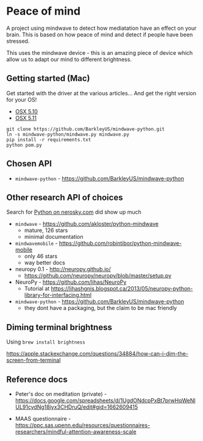 
# Peace of mind

A project using mindwave to detect how mediatation have an effect on your brain.  This is based on how peace of mind and detect if people have been stressed.

This uses the mindwave device - this is an amazing piece of
device which allow us to adapt our mind to different brightness.


## Getting started (Mac)

Get started with the driver at the various articles... And get the right version for your OS!

* [OSX 5.10](http://support.neurosky.com/kb/mindwave/cant-get-the-connection-with-mindwave-in-mac-os-x-1010)
* [OSX 5.11](http://support.neurosky.com/kb/mindwave/mindwave-cant-work-on-mac-osx-1011-or-higher)



```
git clone https://github.com/BarkleyUS/mindwave-python.git
ln -s mindwave-python/mindwave.py mindwave.py
pip install -r requirements.txt
python pom.py
```

## Chosen API

* `mindwave-python` - https://github.com/BarkleyUS/mindwave-python


## Other research API of choices

Search for [Python on nerosky.com](http://support.neurosky.com/search?utf8=%E2%9C%93&q=python) did show up much

* `mindwave` - https://github.com/akloster/python-mindwave
    - mature, 126 stars
    - minimal documentation
* `mindwavemobile` - https://github.com/robintibor/python-mindwave-mobile
    - only 46 stars
    - way better docs
* neuropy 0.1 - http://neuropy.github.io/
    - https://github.com/neuropy/neuropy/blob/master/setup.py
* NeuroPy - https://github.com/lihas/NeuroPy
    - Tutorial at https://lihashgnis.blogspot.ca/2013/05/neuropy-python-library-for-interfacing.html
* `mindwave-python` - https://github.com/BarkleyUS/mindwave-python
  - they dont have a packaging, but the claim to be mac friendly

## Diming terminal brightness

Using `brew install brightness`

https://apple.stackexchange.com/questions/34884/how-can-i-dim-the-screen-from-terminal


## Reference docs

* Peter's doc on meditation (private) - https://docs.google.com/spreadsheets/d/1UgdONdcpPxBt7prwHqWeNIUL91cydNg18iyx3CHDruQ/edit#gid=1662609415

* MAAS questionnaire - https://ppc.sas.upenn.edu/resources/questionnaires-researchers/mindful-attention-awareness-scale
